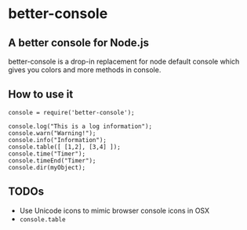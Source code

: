 # better-console
## A better console for Node.js

better-console is a drop-in replacement for node default console which
gives you colors and more methods in console.

## How to use it

```
console = require('better-console');

console.log("This is a log information");
console.warn("Warning!");
console.info("Information");
console.table([ [1,2], [3,4] ]);
console.time("Timer");
console.timeEnd("Timer");
console.dir(myObject);

```

## TODOs

 * Use Unicode icons to mimic browser console icons in OSX
 * `console.table` 

